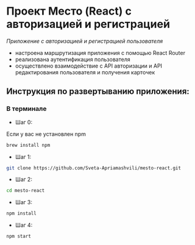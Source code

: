 # Проект Место (React) с авторизацией и регистрацией

*Приложение с авторизацией и регистрацией пользователя*

* настроена маршрутизация приложения с помощью React Router
* реализована аутентификация пользователя
* осуществлено взаимодействие с API авторизации и API редактирования пользователя и получения карточек

## Инструкция по развертыванию приложения:

### В терминале

- Шаг 0:

Если у вас не установлен npm
```bash
brew install npm
```

- Шаг 1:
```bash
git clone https://github.com/Sveta-Apriamashvili/mesto-react.git
```

- Шаг 2:
```bash
cd mesto-react
```

- Шаг 3: 
```bash
npm install
```

- Шаг 4:
```bash
npm start
```
